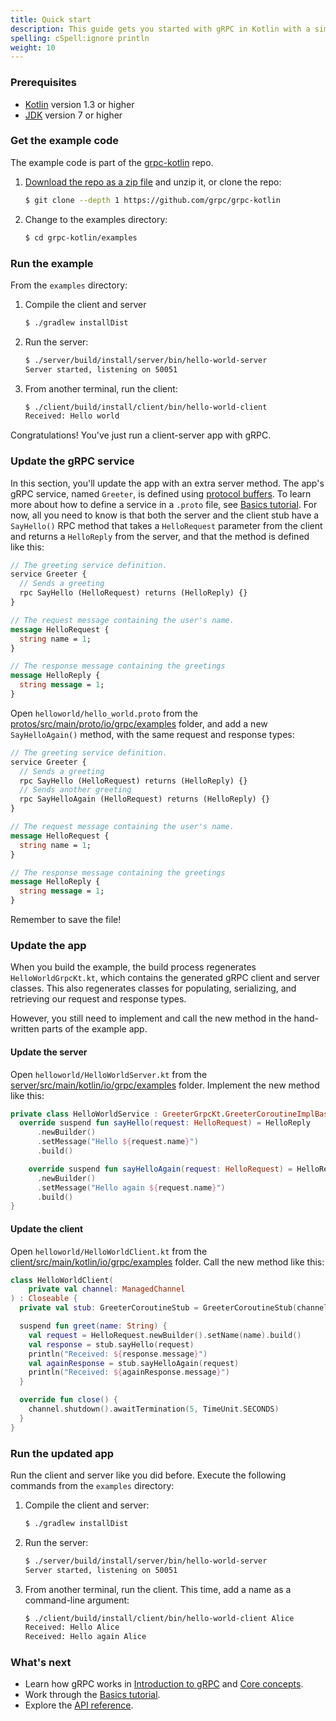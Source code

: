 ```yaml
---
title: Quick start
description: This guide gets you started with gRPC in Kotlin with a simple working example.
spelling: cSpell:ignore println
weight: 10
---
```


### Prerequisites

- [Kotlin][] version 1.3 or higher
- [JDK][] version 7 or higher

### Get the example code

The example code is part of the [grpc-kotlin][] repo.

 1. [Download the repo as a zip file][download] and unzip it, or clone
    the repo:

    ```sh
    $ git clone --depth 1 https://github.com/grpc/grpc-kotlin
    ```

 2. Change to the examples directory:

    ```sh
    $ cd grpc-kotlin/examples
    ```

### Run the example

From the `examples` directory:

 1. Compile the client and server

    ```sh
    $ ./gradlew installDist
    ```

 2. Run the server:

    ```sh
    $ ./server/build/install/server/bin/hello-world-server
    Server started, listening on 50051
    ```

 3. From another terminal, run the client:

    ```sh
    $ ./client/build/install/client/bin/hello-world-client
    Received: Hello world
    ```

Congratulations! You've just run a client-server app with gRPC.

### Update the gRPC service

In this section, you'll update the app with an extra server method. The app's
gRPC service, named `Greeter`, is defined using [protocol buffers][pb]. To learn
more about how to define a service in a `.proto` file, see [Basics tutorial][].
For now, all you need to know is that both the server and the client stub have a
`SayHello()` RPC method that takes a `HelloRequest` parameter from the client
and returns a `HelloReply` from the server, and that the method is defined like
this:

```protobuf
// The greeting service definition.
service Greeter {
  // Sends a greeting
  rpc SayHello (HelloRequest) returns (HelloReply) {}
}

// The request message containing the user's name.
message HelloRequest {
  string name = 1;
}

// The response message containing the greetings
message HelloReply {
  string message = 1;
}
```

Open `helloworld/hello_world.proto` from the
[protos/src/main/proto/io/grpc/examples][protos-src] folder, and add a
new `SayHelloAgain()` method, with the same request and response types:

```protobuf
// The greeting service definition.
service Greeter {
  // Sends a greeting
  rpc SayHello (HelloRequest) returns (HelloReply) {}
  // Sends another greeting
  rpc SayHelloAgain (HelloRequest) returns (HelloReply) {}
}

// The request message containing the user's name.
message HelloRequest {
  string name = 1;
}

// The response message containing the greetings
message HelloReply {
  string message = 1;
}
```

Remember to save the file!

### Update the app

When you build the example, the build process regenerates `HelloWorldGrpcKt.kt`,
which contains the generated gRPC client and server classes. This also
regenerates classes for populating, serializing, and retrieving our request and
response types.

However, you still need to implement and call the new method in the
hand-written parts of the example app.

#### Update the server

Open `helloworld/HelloWorldServer.kt` from the
[server/src/main/kotlin/io/grpc/examples][server-src] folder. Implement the new
method like this:

```kotlin
private class HelloWorldService : GreeterGrpcKt.GreeterCoroutineImplBase() {
  override suspend fun sayHello(request: HelloRequest) = HelloReply
      .newBuilder()
      .setMessage("Hello ${request.name}")
      .build()

    override suspend fun sayHelloAgain(request: HelloRequest) = HelloReply
      .newBuilder()
      .setMessage("Hello again ${request.name}")
      .build()
}
```

#### Update the client

Open `helloworld/HelloWorldClient.kt` from the
[client/src/main/kotlin/io/grpc/examples][client-src] folder. Call the new
method like this:

```kotlin
class HelloWorldClient(
    private val channel: ManagedChannel
) : Closeable {
  private val stub: GreeterCoroutineStub = GreeterCoroutineStub(channel)

  suspend fun greet(name: String) {
    val request = HelloRequest.newBuilder().setName(name).build()
    val response = stub.sayHello(request)
    println("Received: ${response.message}")
    val againResponse = stub.sayHelloAgain(request)
    println("Received: ${againResponse.message}")
  }

  override fun close() {
    channel.shutdown().awaitTermination(5, TimeUnit.SECONDS)
  }
}
```

### Run the updated app

Run the client and server like you did before. Execute the following commands
from the `examples` directory:

 1. Compile the client and server:

    ```sh
    $ ./gradlew installDist
    ```

 2. Run the server:

    ```sh
    $ ./server/build/install/server/bin/hello-world-server
    Server started, listening on 50051
    ```

 3. From another terminal, run the client. This time, add a name as a
    command-line argument:

    ```sh
    $ ./client/build/install/client/bin/hello-world-client Alice
    Received: Hello Alice
    Received: Hello again Alice
    ```

### What's next

- Learn how gRPC works in [Introduction to gRPC](/docs/what-is-grpc/introduction/)
  and [Core concepts](/docs/what-is-grpc/core-concepts/).
- Work through the [Basics tutorial][].
- Explore the [API reference](../api).

[Basics tutorial]: ../basics/
[client-src]: https://github.com/grpc/grpc-kotlin/tree/master/examples/client/src/main/kotlin/io/grpc/examples
[download]: https://github.com/grpc/grpc-kotlin/archive/master.zip
[grpc-kotlin]: https://github.com/grpc/grpc-kotlin
[JDK]: https://jdk.java.net
[Kotlin]: https://kotlinlang.org
[pb]: https://developers.google.com/protocol-buffers
[protos-src]: https://github.com/grpc/grpc-kotlin/tree/master/examples/protos/src/main/proto/io/grpc/examples
[server-src]: https://github.com/grpc/grpc-kotlin/tree/master/examples/server/src/main/kotlin/io/grpc/examples
